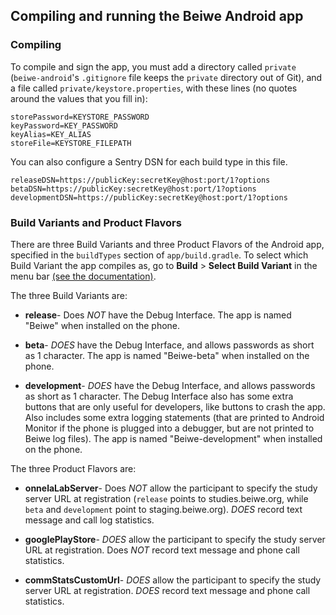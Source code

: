## Compiling and running the Beiwe Android app

### Compiling
To compile and sign the app, you must add a directory called `private` (`beiwe-android`'s `.gitignore` file keeps the `private` directory out of Git), and a file called `private/keystore.properties`, with these lines (no quotes around the values that you fill in):
```
storePassword=KEYSTORE_PASSWORD
keyPassword=KEY_PASSWORD
keyAlias=KEY_ALIAS
storeFile=KEYSTORE_FILEPATH
```

You can also configure a Sentry DSN for each build type in this file.
```
releaseDSN=https://publicKey:secretKey@host:port/1?options
betaDSN=https://publicKey:secretKey@host:port/1?options
developmentDSN=https://publicKey:secretKey@host:port/1?options
```

### Build Variants and Product Flavors
There are three Build Variants and three Product Flavors of the Android app, specified in the `buildTypes` section of `app/build.gradle`.  To select which Build Variant the app compiles as, go to **Build** > **Select Build Variant** in the menu bar [(see the documentation)](https://developer.android.com/studio/run/index.html#changing-variant).

The three Build Variants are:

* **release**- Does *NOT* have the Debug Interface.  The app is named "Beiwe" when installed on the phone.

* **beta**- *DOES* have the Debug Interface, and allows passwords as short as 1 character.  The app is named "Beiwe-beta" when installed on the phone.

* **development**- *DOES* have the Debug Interface, and allows passwords as short as 1 character.  The Debug Interface also has some extra buttons that are only useful for developers, like buttons to crash the app.  Also includes some extra logging statements (that are printed to Android Monitor if the phone is plugged into a debugger, but are not printed to Beiwe log files).  The app is named "Beiwe-development" when installed on the phone.

The three Product Flavors are:

* **onnelaLabServer**- Does *NOT* allow the participant to specify the study server URL at registration (`release` points to studies.beiwe.org, while `beta` and `development` point to staging.beiwe.org).  *DOES* record text message and call log statistics.

* **googlePlayStore**- *DOES* allow the participant to specify the study server URL at registration.  Does *NOT* record text message and phone call statistics.

* **commStatsCustomUrl**- *DOES* allow the participant to specify the study server URL at registration.  *DOES* record text message and phone call statistics.
